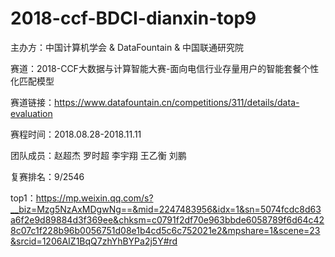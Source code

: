 # 2018-ccf-BDCI-dianxin-top9

主办方：中国计算机学会 & DataFountain & 中国联通研究院

赛道：2018-CCF大数据与计算智能大赛-面向电信行业存量用户的智能套餐个性化匹配模型

赛道链接：https://www.datafountain.cn/competitions/311/details/data-evaluation

赛程时间：2018.08.28-2018.11.11

团队成员：赵超杰 罗时超 李宇翔 王乙衡 刘鹏

复赛排名：9/2546

top1：https://mp.weixin.qq.com/s?__biz=Mzg5NzAxMDgwNg==&mid=2247483956&idx=1&sn=5074fcdc8d63a6f2e9d89884d3f369ee&chksm=c0791f2df70e963bbde6058789f6d64c428c07c1f228b96b0056751d08e1b4cd5c6c752021e2&mpshare=1&scene=23&srcid=1206AIZ1BqQ7zhYhBYPa2j5Y#rd
